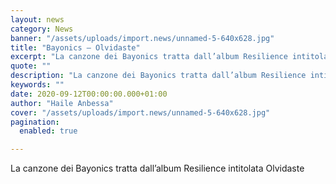 ```yaml
---
layout: news
category: News
banner: "/assets/uploads/import.news/unnamed-5-640x628.jpg"
title: "Bayonics – Olvidaste"
excerpt: "La canzone dei Bayonics tratta dall’album Resilience intitolata Olvidaste"
quote: ""
description: "La canzone dei Bayonics tratta dall’album Resilience intitolata Olvidaste"
keywords: ""
date: 2020-09-12T00:00:00.000+01:00
author: "Haile Anbessa"
cover: "/assets/uploads/import.news/unnamed-5-640x628.jpg"
pagination:
  enabled: true

---
```


La canzone dei Bayonics tratta dall’album Resilience intitolata Olvidaste